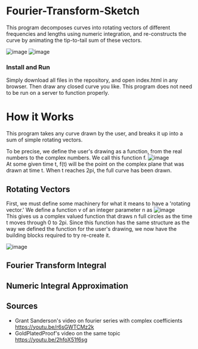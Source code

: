 # Fourier-Transform-Sketch
This program decomposes curves into rotating vectors of different frequencies and lengths using numeric integration, and re-constructs the curve by animating the tip-to-tail sum of these vectors.

![image](https://github.com/Anthony-Gambale/Fourier-Transform-Sketch/blob/main/screenshot1.png)
![image](https://github.com/Anthony-Gambale/Fourier-Transform-Sketch/blob/main/screenshot2.png)

### Install and Run
Simply download all files in the repository, and open index.html in any browser. Then draw any closed curve you like. This program does not need to be run on a server to function properly.

# How it Works
This program takes any curve drawn by the user, and breaks it up into a sum of simple rotating vectors.

To be precise, we define the user's drawing as a function, from the real numbers to the complex numbers. We call this function f.
![image](https://github.com/Anthony-Gambale/Fourier-Transform-Sketch/blob/main/definitionCurve.png)  
At some given time t, f(t) will be the point on the complex plane that was drawn at time t. When t reaches 2pi, the full curve has been drawn. 

## Rotating Vectors
First, we must define some machinery for what it means to have a 'rotating vector.' We define a function v of an integer parameter n as
![image](https://github.com/Anthony-Gambale/Fourier-Transform-Sketch/blob/main/definitionRotation.png)  
This gives us a complex valued function that draws n full circles as the time t moves through 0 to 2pi. Since this function has the same structure as the way we defined the function for the user's drawing, we now have the building blocks required to try re-create it.

![image](https://github.com/Anthony-Gambale/Fourier-Transform-Sketch/blob/main/rotatingVectors.png)

## Fourier Transform Integral

## Numeric Integral Approximation

## Sources
 - Grant Sanderson's video on fourier series with complex coefficients  
 https://youtu.be/r6sGWTCMz2k
 - GoldPlatedProof's video on the same topic  
 https://youtu.be/2hfoX51f6sg
